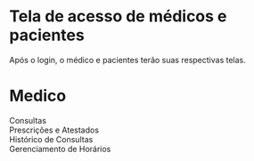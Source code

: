 # Tela de acesso de médicos e pacientes

Após o login, o médico e pacientes terão suas respectivas telas.

# Medico

Consultas  
Prescrições e Atestados  
Histórico de Consultas  
Gerenciamento de Horários  
